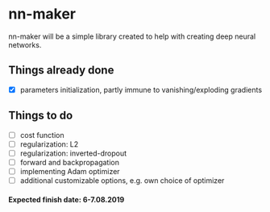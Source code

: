 # nn-maker
nn-maker will be a simple library created to help with creating deep neural networks.
## Things already done
- [x] parameters initialization, partly immune to vanishing/exploding gradients
## Things to do
- [ ] cost function 
- [ ] regularization: L2
- [ ] regularization: inverted-dropout
- [ ] forward and backpropagation
- [ ] implementing Adam optimizer
- [ ] additional customizable options, e.g. own choice of optimizer

#### Expected finish date:  6-7.08.2019

